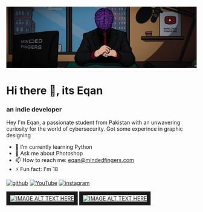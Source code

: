 ![Creativity Unlocked](https://raw.githubusercontent.com/mindedfingers/mindedfingers/main/Github%20studio.png)
# Hi there 👋, its Eqan
### an indie developer

Hey I'm Eqan, a passionate student from Pakistan with an unwavering curiosity for the world of cybersecurity. Got some experince in graphic designing

- 🌱 I’m currently learning Python 
- 💬 Ask me about Photoshop 
- 📫 How to reach me: eqan@mindedfingers.com 
- ⚡ Fun fact: I'm 18 


[<img src='https://cdn.jsdelivr.net/npm/simple-icons@3.0.1/icons/github.svg' alt='github' height='40'>](https://github.com/mindedfingers) [<img src='https://cdn.jsdelivr.net/npm/simple-icons@3.0.1/icons/youtube.svg' alt='YouTube' height='40'>](https://www.youtube.com/@mindedfingers)  [<img src='https://cdn.jsdelivr.net/npm/simple-icons@3.0.1/icons/instagram.svg' alt='instagram' height='40'>](https://www.instagram.com/mindedfingers/)

<a href="http://www.youtube.com/watch?feature=player_embedded&v=x3kS5vFcTk4   
" target="_blank"><img src="https://img.youtube.com/vi/x3kS5vFcTk4/0.jpg" 
alt="IMAGE ALT TEXT HERE" width="240" height="180" border="10" /></a>
<a href="http://www.youtube.com/watch?feature=player_embedded&v=x3kS5vFcTk4
" target="_blank"><img src="https://img.youtube.com/vi/O0R9e9SZ_0U/0.jpg" 
alt="IMAGE ALT TEXT HERE" width="240" height="180" border="10" /></a>
